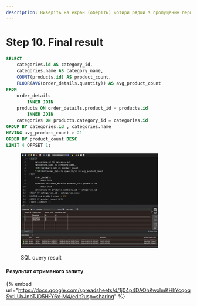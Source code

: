 ```yaml
---
description: Виведіть на екран (оберіть) чотири рядки з пропущеним першим рядком
---
```


# Step 10. Final result

```sql
SELECT 
    categories.id AS category_id,
    categories.name AS category_name,
    COUNT(products.id) AS product_count,
    FLOOR(AVG(order_details.quantity)) AS avg_product_count
FROM
    order_details
        INNER JOIN
    products ON order_details.product_id = products.id
        INNER JOIN
    categories ON products.category_id = categories.id
GROUP BY categories.id , categories.name
HAVING avg_product_count > 21
ORDER BY product_count DESC
LIMIT 4 OFFSET 1;
```

<figure><img src="../.gitbook/assets/hw-04_step-10.jpg" alt="" width="375"><figcaption><p>SQL query result</p></figcaption></figure>

#### Результат отриманого запиту

{% embed url="https://docs.google.com/spreadsheets/d/1j04p4DAOhKwxlmKHhYcqoqSvtLUxJnbTJD5H-Y6x-M4/edit?usp=sharing" %}
